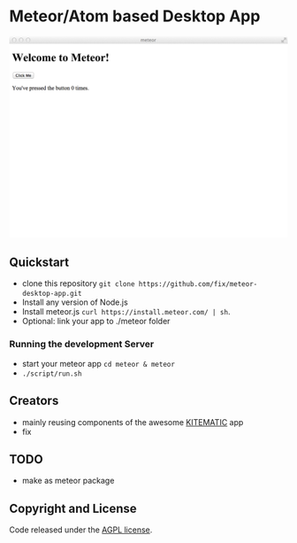 # Meteor/Atom based Desktop App

![Screenshot](screenshot.png)

## Quickstart
- clone this repository `git clone https://github.com/fix/meteor-desktop-app.git`
- Install any version of Node.js
- Install meteor.js `curl https://install.meteor.com/ | sh`.
- Optional: link your app to ./meteor folder

### Running the development Server
- start your meteor app `cd meteor & meteor`
- `./script/run.sh`

## Creators
- mainly reusing components of the awesome [KITEMATIC](https://github.com/kitematic/kitematic) app
- fix

## TODO
- make as meteor package

## Copyright and License

Code released under the [AGPL license](LICENSE).
